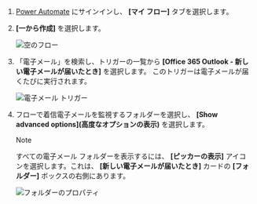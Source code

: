 1. [Power Automate](https://flow.microsoft.com) にサインインし、 **[マイ フロー]** タブを選択します。
2. **[一から作成]** を選択します。
   
    ![空のフロー](media/email-triggers/email-triggers-create-blank.png)
3. 「電子メール」を検索し、トリガーの一覧から **[Office 365 Outlook - 新しい電子メールが届いたとき]** を選択します。 このトリガーは電子メールが届くたびに実行されます。
   
    ![電子メール トリガー](media/email-triggers/email-triggers-1.png)
4. フローで着信電子メールを監視するフォルダーを選択し、 **[Show advanced options]\(高度なオプションの表示)** を選択します。
   
     >[!NOTE]
     > すべての電子メール フォルダーを表示するには、 **[ピッカーの表示]** アイコンを選択します。これは、 **[新しい電子メールが届いたとき]** カードの **[フォルダー]** ボックスの右側にあります。
   
    ![フォルダーのプロパティ](media/email-triggers/email-triggers-subject-folder.png)

